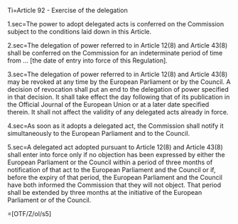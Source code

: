 Ti=Article 92 - Exercise of the delegation

1.sec=The power to adopt delegated acts is conferred on the Commission subject to the conditions laid down in this Article.

2.sec=The delegation of power referred to in Article 12(8) and Article 43(8) shall be conferred on the Commission for an indeterminate period of time from … [the date of entry into force of this Regulation].

3.sec=The delegation of power referred to in Article 12(8) and Article 43(8) may be revoked at any time by the European Parliament or by the Council. A decision of revocation shall put an end to the delegation of power specified in that decision. It shall take effect the day following that of its publication in the Official Journal of the European Union or at a later date specified therein. It shall not affect the validity of any delegated acts already in force.

4.sec=As soon as it adopts a delegated act, the Commission shall notify it simultaneously to the European Parliament and to the Council.

5.sec=A delegated act adopted pursuant to Article 12(8) and Article 43(8) shall enter into force only if no objection has been expressed by either the European Parliament or the Council within a period of three months of notification of that act to the European Parliament and the Council or if, before the expiry of that period, the European Parliament and the Council have both informed the Commission that they will not object. That period shall be extended by three months at the initiative of the European Parliament or of the Council.

=[OTF/Z/ol/s5]
